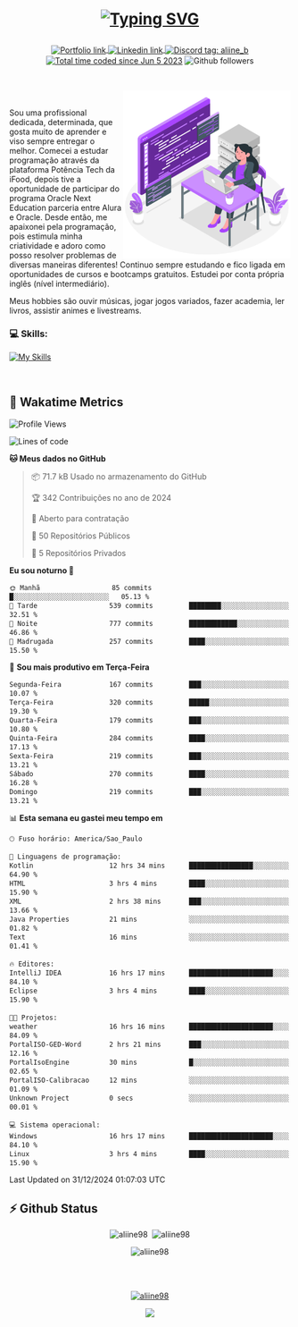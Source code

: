# <p align = "center"><a href="https://git.io/typing-svg"><img src="https://readme-typing-svg.demolab.com?font=Space+Mono&size=28&pause=1000&duration=4000&color=8E58F7&vCenter=true&width=500&lines=%E2%9C%A8+Ol%C3%A1%2C+sou+Aline+Bevilacqua;%E2%9C%A8+Desenvolvedora+Web!" alt="Typing SVG" /></a></p>

<p align = "center">
    <a href="https://aliine98.github.io" target="_blank">
        <img alt="Portfolio link" align="center" src = "https://img.shields.io/badge/portfolio-8A2BE2?style=for-the-badge">
    </a>
    <a href="https://www.linkedin.com/in/aline-bevilacqua/" target="_blank">
        <img alt="Linkedin link" align="center" src = "https://img.shields.io/badge/LinkedIn-0077B5?style=for-the-badge&logo=linkedin&logoColor=white">
    </a>
    <a href="https://discord.com/" target="_blank">
        <img alt="Discord tag: aliine_b" align="center" src="https://img.shields.io/badge/-aliine__b-5865f2?style=flat-square&logo=Discord&logoColor=FFF" height="28">
    </a>
    <a href="https://wakatime.com/@aliine"><img src="https://wakatime.com/badge/user/d705bdc6-1244-4026-9380-8de8c1599f8d.svg?style=for-the-badge" alt="Total time coded since Jun 5 2023" align="center"/></a>
    <img alt="Github followers" align="center" src="https://img.shields.io/github/followers/Aliine98?style=for-the-badge&color=bf0f47&logo=github&logoColor=white">
</p><br>

<a href="https://storyset.com/"><img src="./assets/coding-amico.svg" width="300" align="right"></a>

<div align="left">
<br>

Sou uma profissional dedicada, determinada, que gosta muito de aprender e viso sempre entregar o melhor. Comecei a estudar programação através da plataforma Potência Tech da iFood, depois tive a oportunidade de participar do programa Oracle Next Education parceria entre Alura e Oracle. Desde então, me apaixonei pela programação, pois estimula minha criatividade e adoro como posso resolver problemas de diversas maneiras diferentes! Continuo sempre estudando e fico ligada em oportunidades de cursos e bootcamps gratuitos.
Estudei por conta própria inglês (nível intermediário).

Meus hobbies são ouvir músicas, jogar jogos variados, fazer academia, ler livros, assistir animes e livestreams.

### 💻 Skills:
[![My Skills](https://skillicons.dev/icons?i=html,css,js,java,tailwind,mysql,hibernate,ts,nuxt,angular,next,firebase,express,mongo&perline=5)](https://skillicons.dev)
</div>
<br>

## 🚀 Wakatime Metrics

<!--START_SECTION:waka-->
![Profile Views](http://img.shields.io/badge/Visualizac%C3%B5es%20do%20perfil-8-blue)

![Lines of code](https://img.shields.io/badge/Desde%20o%20Hello%20World%20eu%20escrevi-368.4%20thousand%20linhas%20de%20c%C3%B3digo-blue)

**🐱 Meus dados no GitHub** 

> 📦 71.7 kB Usado no armazenamento do GitHub 
 > 
> 🏆 342 Contribuições no ano de 2024
 > 
> 💼 Aberto para contratação
 > 
> 📜 50 Repositórios Públicos 
 > 
> 🔑 5 Repositórios Privados 
 > 
**Eu sou noturno 🦉** 

```text
🌞 Manhã                  85 commits          █░░░░░░░░░░░░░░░░░░░░░░░░   05.13 % 
🌆 Tarde                  539 commits         ████████░░░░░░░░░░░░░░░░░   32.51 % 
🌃 Noite                  777 commits         ████████████░░░░░░░░░░░░░   46.86 % 
🌙 Madrugada              257 commits         ████░░░░░░░░░░░░░░░░░░░░░   15.50 % 
```
📅 **Sou mais produtivo em Terça-Feira** 

```text
Segunda-Feira            167 commits         ███░░░░░░░░░░░░░░░░░░░░░░   10.07 % 
Terça-Feira              320 commits         █████░░░░░░░░░░░░░░░░░░░░   19.30 % 
Quarta-Feira             179 commits         ███░░░░░░░░░░░░░░░░░░░░░░   10.80 % 
Quinta-Feira             284 commits         ████░░░░░░░░░░░░░░░░░░░░░   17.13 % 
Sexta-Feira              219 commits         ███░░░░░░░░░░░░░░░░░░░░░░   13.21 % 
Sábado                   270 commits         ████░░░░░░░░░░░░░░░░░░░░░   16.28 % 
Domingo                  219 commits         ███░░░░░░░░░░░░░░░░░░░░░░   13.21 % 
```


📊 **Esta semana eu gastei meu tempo em** 

```text
🕑︎ Fuso horário: America/Sao_Paulo

💬 Linguagens de programação: 
Kotlin                   12 hrs 34 mins      ████████████████░░░░░░░░░   64.90 % 
HTML                     3 hrs 4 mins        ████░░░░░░░░░░░░░░░░░░░░░   15.90 % 
XML                      2 hrs 38 mins       ███░░░░░░░░░░░░░░░░░░░░░░   13.66 % 
Java Properties          21 mins             ░░░░░░░░░░░░░░░░░░░░░░░░░   01.82 % 
Text                     16 mins             ░░░░░░░░░░░░░░░░░░░░░░░░░   01.41 % 

🔥 Editores: 
IntelliJ IDEA            16 hrs 17 mins      █████████████████████░░░░   84.10 % 
Eclipse                  3 hrs 4 mins        ████░░░░░░░░░░░░░░░░░░░░░   15.90 % 

🐱‍💻 Projetos: 
weather                  16 hrs 16 mins      █████████████████████░░░░   84.09 % 
PortalISO-GED-Word       2 hrs 21 mins       ███░░░░░░░░░░░░░░░░░░░░░░   12.16 % 
PortalIsoEngine          30 mins             █░░░░░░░░░░░░░░░░░░░░░░░░   02.65 % 
PortalISO-Calibracao     12 mins             ░░░░░░░░░░░░░░░░░░░░░░░░░   01.09 % 
Unknown Project          0 secs              ░░░░░░░░░░░░░░░░░░░░░░░░░   00.01 % 

💻 Sistema operacional: 
Windows                  16 hrs 17 mins      █████████████████████░░░░   84.10 % 
Linux                    3 hrs 4 mins        ████░░░░░░░░░░░░░░░░░░░░░   15.90 % 
```


 Last Updated on 31/12/2024 01:07:03 UTC
<!--END_SECTION:waka-->
 
## ⚡ Github Status

<p align="center"><img src="https://my-github-readme-stats-aliine98.vercel.app/api?username=aliine98&show_icons=true&locale=en&theme=radical" alt="aliine98" />&nbsp;&nbsp;<img src="https://my-github-readme-stats-aliine98.vercel.app/api/top-langs?username=aliine98&show_icons=true&locale=en&layout=compact&theme=radical&exclude_repo=my-github-readme-stats,my-github-readme-streak-stats,github-readme-streak-stats,ajax-com-js-puro&hide=c%2B%2B,cmake&langs_count=8" alt="aliine98" /></p>

<p align="center"><img src="https://my-github-readme-streak-stats.vercel.app?user=aliine98&theme=radical" alt="aliine98" /></p>

<br><br>
<p align="center"> <a href="https://github.com/ryo-ma/github-profile-trophy" target="_blank"><img src="https://github-profile-trophy.vercel.app/?username=aliine98&theme=radical&column=4" alt="aliine98" /></a> </p>

<p align="center"><img src="https://media4.giphy.com/media/C1bBFL2dMQxA4/giphy.gif?cid=ecf05e47z7xqxd7gboyuplq95r7v869x9bi8msk1upllpme2&ep=v1_gifs_search&rid=giphy.gif&ct=g" width="700"></p>

